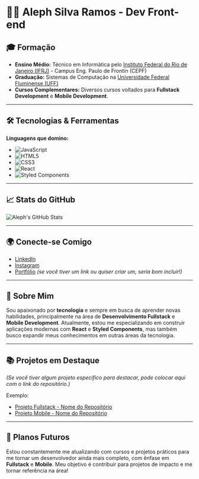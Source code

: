 # 👨‍💻 Aleph Silva Ramos - Dev Front-end

## 🎓 Formação

- **Ensino Médio:** Técnico em Informática pelo [Instituto Federal do Rio de Janeiro (IFRJ)](https://www.ifrj.edu.br/) - Campus Eng. Paulo de Frontin (CEPF)
- **Graduação:** Sistemas de Computação na [Universidade Federal Fluminense (UFF)](https://www.uff.br/)
- **Cursos Complementares:** Diversos cursos voltados para **Fullstack Development** e **Mobile Development**.

---

## 🛠️ Tecnologias & Ferramentas

**Linguagens que domino:**
- ![JavaScript](https://img.shields.io/badge/JavaScript-FFD700?style=flat&logo=javascript&logoColor=black)
- ![HTML5](https://img.shields.io/badge/HTML5-E34F26?style=flat&logo=html5&logoColor=white)
- ![CSS3](https://img.shields.io/badge/CSS3-1572B6?style=flat&logo=css3&logoColor=white)
- ![React](https://img.shields.io/badge/React-61DAFB?style=flat&logo=react&logoColor=black)
- ![Styled Components](https://img.shields.io/badge/Styled_Components-DB7093?style=flat&logo=styled-components&logoColor=white)

---

## 📈 Stats do GitHub

![Aleph's GitHub Stats](https://github-readme-stats.vercel.app/api?username=alephsramos-dev&show_icons=true&theme=radical)

---

## 🌍 Conecte-se Comigo

- [LinkedIn](https://www.linkedin.com/in/alephramos)
- [Instagram](https://www.instagram.com/alephramos)
- [Portfólio](https://www.alephramos.com) *(se você tiver um link ou quiser criar um, seria bom incluir!)*

---

## 🔧 Sobre Mim

Sou apaixonado por **tecnologia** e sempre em busca de aprender novas habilidades, principalmente na área de **Desenvolvimento Fullstack** e **Mobile Development**. Atualmente, estou me especializando em construir aplicações modernas com **React** e **Styled Components**, mas também busco expandir meus conhecimentos em outras áreas da tecnologia.

---

## 📚 Projetos em Destaque

*(Se você tiver algum projeto específico para destacar, pode colocar aqui com o link do repositório.)*

Exemplo:

- [Projeto Fullstack - Nome do Repositório](https://github.com/alephramos/repository-name)
- [Projeto Mobile - Nome do Repositório](https://github.com/alephramos/repository-name)

---

## 📅 Planos Futuros

Estou constantemente me atualizando com cursos e projetos práticos para me tornar um desenvolvedor ainda mais completo, com ênfase em **Fullstack** e **Mobile**. Meu objetivo é contribuir para projetos de impacto e me tornar referência na área!
